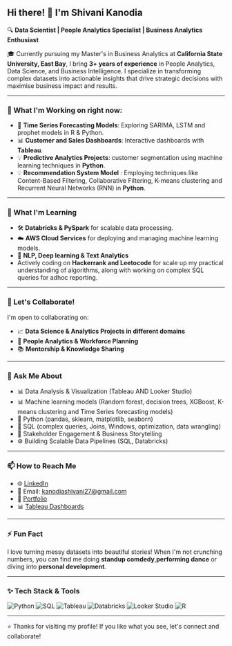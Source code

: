 
## Hi there! 👋 I'm Shivani Kanodia

🔍 **Data Scientist  | People Analytics Specialist | Business Analytics Enthusiast**

🎓 Currently pursuing my Master's in Business Analytics at **California State University, East Bay**, I bring **3+ years of experience** in People Analytics, Data Science, and Business Intelligence. I specialize in transforming complex datasets into actionable insights that drive strategic decisions with maximise business impact and results.

---

### 🔭 What I'm Working on right now: 
- 🚀 **Time Series Forecasting Models**: Exploring SARIMA, LSTM and prophet models in R & Python.
- 📊 **Customer and Sales Dashboards**: Interactive dashboards with **Tableau**. 
- 💡 **Predictive Analytics Projects**: customer segmentation using machine learning techniques in **Python**.
- 💡 **Recommendation System Model** : Employing techniques like Content-Based Filtering, Collaborative Filtering, K-means clustering and Recurrent Neural Networks (RNN) in **Python**. 

---

### 🌱 What I'm Learning
- 🛠️ **Databricks & PySpark** for scalable data processing.
- ☁️ **AWS Cloud Services** for deploying and managing machine learning models.
- 🤖 **NLP, Deep learning & Text Analytics**
-  Actively coding on **Hackerrank and Leetocode** for scale up my practical understanding of algorithms, along with working on complex SQL queries for adhoc reporting. 

---

### 👯 Let's Collaborate!
I'm open to collaborating on:
- 📈 **Data Science & Analytics Projects in different domains**
- 👥 **People Analytics & Workforce Planning**
- 📚 **Mentorship & Knowledge Sharing**

---

### 💬 Ask Me About
- 📊 Data Analysis & Visualization (Tableau AND Looker Studio)
- 📊 Machine learning models (Random forest, decision trees, XGBoost, K-means clustering and Time Series forecasting models) 
- 🐍 Python (pandas, sklearn, matplotlib, seaborn)
- 🔎 SQL (complex queries, Joins, Windows, optimization, data wrangling)
- 🤝 Stakeholder Engagement & Business Storytelling
- ⚙️ Building Scalable Data Pipelines (SQL, Databricks)

---

### 📫 How to Reach Me
- 🌐 [LinkedIn](https://www.linkedin.com/in/shivanikanodia)
- 📧 Email: kanodiashivani27@gmail.com
- 📁 [Portfolio](https://github.com/Shivanikanodia)
- 📊 [Tableau Dashboards](https://shorturl.at/hGzDx)

---

### ⚡ Fun Fact
I love turning messy datasets into beautiful stories! When I'm not crunching numbers, you can find me doing **standup comdedy**,**performing dance** or diving into **personal development**.

---

### ✨ Tech Stack & Tools
![Python](https://img.shields.io/badge/Python-3776AB?style=for-the-badge&logo=python&logoColor=white)
![SQL](https://img.shields.io/badge/SQL-025E8C?style=for-the-badge&logo=sqlite&logoColor=white)
![Tableau](https://img.shields.io/badge/Tableau-E97627?style=for-the-badge&logo=tableau&logoColor=white)
![Databricks](https://img.shields.io/badge/Databricks-FF3621?style=for-the-badge&logo=databricks&logoColor=white)
![Looker Studio](https://img.shields.io/badge/Looker%20Studio-4285F4?style=for-the-badge&logo=googleanalytics&logoColor=white)
![R](https://img.shields.io/badge/R-276DC3?style=for-the-badge&logo=r&logoColor=white)

---

⭐️ Thanks for visiting my profile! If you like what you see, let's connect and collaborate!

